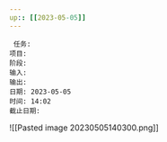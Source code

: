 ```yaml
---
up:: [[2023-05-05]]
---
```

 
	 任务: 
	项目: 
	阶段: 
	输入: 
	输出: 
	日期: 2023-05-05
	时间: 14:02
	截止日期: 

![[Pasted image 20230505140300.png]]